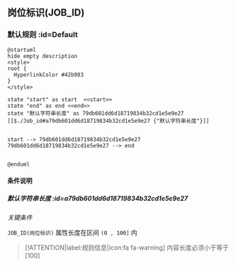 ## 岗位标识(JOB_ID) <!-- {docsify-ignore-all} -->

   

### 默认规则 :id=Default

```plantuml
@startuml
hide empty description
<style>
root {
  HyperlinkColor #42b983
}
</style>

state "start" as start  <<start>>
state "end" as end <<end>>
state "默认字符串长度" as 79db601dd6d18719834b32cd1e5e9e27 [[$./Job_id#a79db601dd6d18719834b32cd1e5e9e27 {"默认字符串长度"}]]


start --> 79db601dd6d18719834b32cd1e5e9e27 
79db601dd6d18719834b32cd1e5e9e27 --> end 


@enduml
```

#### 条件说明

##### 默认字符串长度 :id=a79db601dd6d18719834b32cd1e5e9e27


*关键条件*


`JOB_ID(岗位标识)` 属性长度在区间 `(0 , 100]` 内

> [!ATTENTION|label:规则信息|icon:fa fa-warning]
> 内容长度必须小于等于[100]







